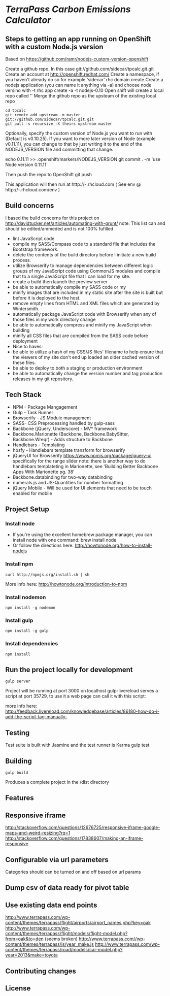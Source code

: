 # _TerraPass Carbon Emissions Calculator_



## Steps to getting an app running on OpenShift with a custom Node.js version
Based on https://github.com/ramr/nodejs-custom-version-openshift

Create a github repo. In this case git://github.com/sidecar/tpcalc.git.git
Create an account at http://openshift.redhat.com/
Create a namespace, if you haven't already do so for example 'sidecar'
	rhc domain create <yournamespace>
Create a nodejs application (you can name it anything via -a) and choose node versino with -t
	rhc app create -a <yourappname>  -t nodejs-0.10
Open shift will create a local repo called '<yourappname>' 
Merge the github repo as the upsteam of the existing local repo

	cd tpcalc
	git remote add upstream -m master git://github.com/sidecar/tpcalc.git.git
	git pull -s recursive -X theirs upstream master

Optionally, specify the custom version of Node.js you want to run with (Default is v0.10.25). If you want to more later version of Node (example v0.11.11), you can change to that by just writing it to the end of the NODEJS_VERSION file and committing that change.

echo 0.11.11 >> .openshift/markers/NODEJS_VERSION
git commit . -m 'use Node version 0.11.11'

Then push the repo to OpenShift
	git push

This application will then run at http://<yourappname>-<yournamespace>.rhcloud.com
( See env @ http://<yourappname>-<yourappname>.rhcloud.com/env )


## Build concerns 
I based the build concerns for this project on http://davidtucker.net/articles/automating-with-grunt/
note: This list can and should be edited/ammeded and is not 100% fufilled
- lint JavaScript code 
- compile my SASS/Compass code to a standard file that includes the Bootstrap framework.
- delete the contents of the build directory before I initiate a new build process. 
- utilize Browserify to manage dependencies between different logic groups of my JavaScript code using CommonJS modules and compile that to a single JavaScript file that I can load for my site. 
- create a build then launch the preview server 
- be able to automatically compile my SASS code or my 
- minify images that are included in my static site after the site is built but before it is deployed to the host. 
- remove empty lines from HTML and XML files which are generated by Wintersmith.
- automatically package JavaScript code with Browserify when any of those files in my work directory change
- be able to automatically compress and minify my JavaScript when building 
- minify all CSS files that are compiled from the SASS code before deployment
- Nice to haves:
- be able to utilize a hash of my CSS/JS files' filename to help ensure that the viewers of my site don't end up loaded an older cached version of these files. 
- be able to deploy to both a staging or production environment
- be able to automatically change the version number and tag production releases in my git repository. 

## Tech Stack
- NPM - Package Mangagement
- Gulp - Task Runner
- Browserify - JS Module management
- SASS- CSS Preprocessing handled by gulp-sass
- Backbone (jQuery, Underscore) - MV* framework
- Backbone.Marionette (Backbone, Backbone.BabySitter, Backbone.Wreqr) - Adds structure to Backbone
- Handlebars - Templating
- hbsfy - Handlebars template transform for browserify
- jQueryUI for Browserify https://www.npmjs.org/package/jquery-ui specifically for the range slider
note: there is another way to do handlebars templateting in Marionette, see 'Building Better Backbone Apps With Marionette pg. 38'
- Backbone.databinding for two-way databinding
- numerals.js and JS-Quantities for number formatting
- jQuery Mobile - Will be used for UI elements that need to be touch enabled for mobile

## Project Setup

### Install node
- If you're using the excellent homebrew package manager, you can install node with one command: 
	brew install node
- Or follow the directions here: http://howtonode.org/how-to-install-nodejs

### Install npm
	curl http://npmjs.org/install.sh | sh
More info here: http://howtonode.org/introduction-to-npm

### Install nodemon
	npm install -g nodemon

### Install gulp
	npm install -g gulp

### Install dependencies
	npm install

## Run the project locally for development
	gulp server
Project will be running at port 3000 on localhost
gulp-livereload serves a script at port 35729, to use it a web page can call it with this script:
  <script>document.write('<script src="http://' + (location.host || 'localhost').split(':')[0] + ':35729/livereload.js?snipver=1"></' + 'script>')</script>
more info here:
http://feedback.livereload.com/knowledgebase/articles/86180-how-do-i-add-the-script-tag-manually-

## Testing
Test suite is built with Jasmine and the test runner is Karma
	gulp test

## Building
	gulp build
Produces a complete project in the /dist directory

## Features

## Responsive iframe
http://stackoverflow.com/questions/12676725/responsive-iframe-google-maps-and-weird-resizing?rq=1
http://stackoverflow.com/questions/17838607/making-an-iframe-responsive

## Configurable via url parameters
Categories should can be turned on and off based on url params

## Dump csv of data ready for pivot table

## Use existing data end points
http://www.terrapass.com/wp-content/themes/terrapass/flight/airports/airport_names.php?key=oak
http://www.terrapass.com/wp-content/themes/terrapass/flight/models/flight-model.php?from=oak&to=den (seems broken)
http://www.terrapass.com//wp-content/themes/terrapass/js/year_make.js
http://www.terrapass.com/wp-content/themes/terrapass/road/models/car-model.php?year=2013&make=toyota

## Contributing changes

## License
